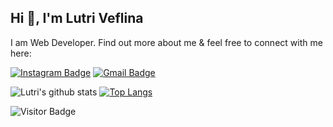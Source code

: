 ## Hi 👋, I'm Lutri Veflina

I am Web Developer. Find out more about me & feel free to connect with me here:

[![Instagram Badge](https://img.shields.io/badge/-lutriveflina-ff69b4?style=flat-square&logo=instagram&logoColor=white&link=https://instagram.com/lutriveflina/)](https://instagram.com/lutriveflina)
[![Gmail Badge](https://img.shields.io/badge/-lutriveflina29@gmail.com-c14438?style=flat-square&logo=Gmail&logoColor=white&link=mailto:lutriveflina29@gmail.com)](mailto:lutriveflina29@gmail.com)

![Lutri's github stats](https://github-readme-stats.vercel.app/api?username=lutriveflina&show_icons=true&theme=gruvbox) [![Top Langs](https://github-readme-stats.vercel.app/api/top-langs/?username=lutriveflina&layout=compact)](https://github.com/lutriveflina/github-readme-stats) 

![Visitor Badge](https://visitor-badge.laobi.icu/badge?page_id=lutriveflina)
